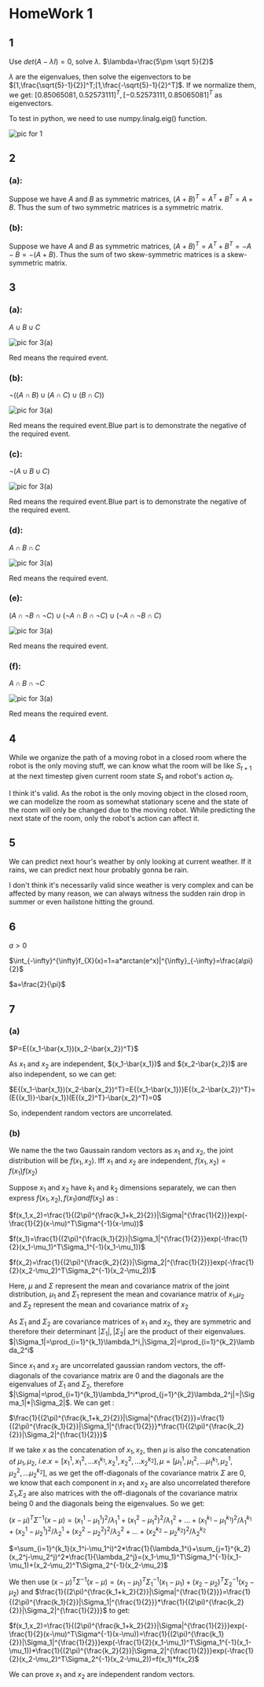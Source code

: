 # HomeWork 1

## 1
Use $det(A-\lambda I)=0$, solve $\lambda$.
$\lambda=\frac{5\pm \sqrt 5}{2}$

$\lambda$ are the eigenvalues, then solve the eigenvectors to be $[1,\frac{\sqrt{5}-1}{2}]^T;[1,\frac{-\sqrt{5}-1}{2}^T]$. If we normalize them, we get:
$[0.85065081,0.52573111]^T,[-0.52573111,0.85065081]^T$ as eigenvectors.

To test in python, we need to use numpy.linalg.eig() function.

![pic for 1](https://github.com/ChrisxHarden/RaReport/blob/dbfdfc6861d7e959394e1238db4169e2ab0bde12/homework/2-1.png)

## 2
### (a):
Suppose we have $A$ and $B$ as symmetric matrices, $(A+B)^T=A^T+B^T=A+B$. Thus the sum of two symmetric matrices is a symmetric matrix.

### (b):
Suppose we have $A$ and $B$ as symmetric matrices, $(A+B)^T=A^T+B^T=-A-B=-(A+B)$. Thus the sum of two skew-symmetric matrices is a skew-symmetric matrix.

## 3
### (a): 
$A\cup B\cup C$

![pic for 3(a)](https://github.com/ChrisxHarden/RaReport/blob/main/homework/1.png)

Red means the required event.

### (b):
$\neg((A \cap B)\cup(A\cap C)\cup (B\cap C))$

![pic for 3(a)](https://github.com/ChrisxHarden/RaReport/blob/main/homework/2.png)

Red means the required event.Blue part is to demonstrate the negative of the required event.

### (c):
$\neg (A\cup B\cup C)$

![pic for 3(a)](https://github.com/ChrisxHarden/RaReport/blob/main/homework/3.png)

Red means the required event.Blue part is to demonstrate the negative of the required event.

### (d):
$A \cap B \cap C$

![pic for 3(a)](https://github.com/ChrisxHarden/RaReport/blob/main/homework/4.png)

Red means the required event.


### (e):
$(A\cap \neg B \cap \neg C)\cup (\neg A\cap  B \cap \neg C)\cup (\neg A\cap \neg B \cap C)$

![pic for 3(a)](https://github.com/ChrisxHarden/RaReport/blob/main/homework/5.png)

Red means the required event.

### (f):
$A\cap B\cap \neg C$

![pic for 3(a)](https://github.com/ChrisxHarden/RaReport/blob/main/homework/6.png)

Red means the required event.

## 4
While we organize the path of a moving robot in a closed room where the robot is the only moving stuff, we can know what the room will be like $S_{t+1}$ at the next timestep given current room state $S_{t}$ and robot's action $a_t$. 

I think it's valid. As the robot is the only moving object in the closed room, we can modelize the room as somewhat stationary scene and the state of the room will only be changed due to the moving robot. While predicting the next state of the room, only the robot's action can affect it.

## 5
We can predict next hour's weather by only looking at current weather. If it rains, we can predict next hour probably gonna be rain. 

I don't think it's necessarily valid since weather is very complex and can be affected by many reason, we can always witness the sudden rain drop in summer or even hailstone hitting the ground. 

## 6
$a>0$

$\int_{-\infty}^{\infty}f_{X}(x)=1=a*arctan(e^x)|^{\infty}_{-\infty}=\frac{a\pi}{2}$

$a=\frac{2}{\pi}$

## 7
### (a)
$P=E{(x_1-\bar{x_1})(x_2-\bar{x_2})^T}$

As $x_1$ and $x_2$ are independent, $(x_1-\bar{x_1})$ and $(x_2-\bar{x_2})$ are also independent, so we can get:

$E{(x_1-\bar{x_1})(x_2-\bar{x_2})^T}=E{(x_1-\bar{x_1})}E{(x_2-\bar{x_2})^T}=(E{(x_1)}-\bar{x_1})(E{(x_2)^T}-\bar{x_2}^T)=0$

So, independent random vectors are uncorrelated.

### (b)
We name the the two Gaussain random vectors as $x_1$ and $x_2$, the joint distribution will be $f(x_1,x_2)$. Iff $x_1$ and $x_2$ are independent, $f(x_1,x_2)=f(x_1)f(x_2)$

Suppose $x_1$ and $x_2$ have $k_1$ and $k_2$ dimensions separately, we can then express $f(x_1,x_2),f(x_1) and f(x_2)$ as :

$f(x_1,x_2)=\frac{1}{(2\pi)^{\frac{k_1+k_2}{2}}|\Sigma|^{\frac{1}{2}}}exp(-\frac{1}{2}(x-\mu)^T\Sigma^{-1}(x-\mu))$

$f(x_1)=\frac{1}{(2\pi)^{\frac{k_1}{2}}|\Sigma_1|^{\frac{1}{2}}}exp(-\frac{1}{2}(x_1-\mu_1)^T\Sigma_1^{-1}(x_1-\mu_1))$

$f(x_2)=\frac{1}{(2\pi)^{\frac{k_2}{2}}|\Sigma_2|^{\frac{1}{2}}}exp(-\frac{1}{2}(x_2-\mu_2)^T\Sigma_2^{-1}(x_2-\mu_2))$


Here, $\mu$ and $\Sigma$ represent the mean and covariance matrix of the joint distribution, $\mu_1$ and $\Sigma_1$ represent the mean and covariance matrix of $x_1$,$\mu_2$ and $\Sigma_2$ represent the mean and covariance matrix of $x_2$


As $\Sigma_1$ and $\Sigma_2$ are covariance matrices of $x_1$ and $x_2$, they are symmetric and therefore their determinant $|\Sigma_1|,|\Sigma_2|$ are the product of their eigenvalues. $|\Sigma_1|=\prod_{i=1}^{k_1}\lambda_1^i,|\Sigma_2|=\prod_{i=1}^{k_2}\lambda_2^i$

Since $x_1$ and $x_2$ are uncorrelated gaussian random vectors, the off-diagonals of the covariance matrix are 0 and the diagonals are the eigenvalues of $\Sigma_1$ and $\Sigma_2$, therefore $|\Sigma|=\prod_{i=1}^{k_1}\lambda_1^i*\prod_{j=1}^{k_2}\lambda_2^j|=|\Sigma_1|*|\Sigma_2|$. We can get :

$\frac{1}{(2\pi)^{\frac{k_1+k_2}{2}}|\Sigma|^{\frac{1}{2}}}=\frac{1}{(2\pi)^{\frac{k_1}{2}}|\Sigma_1|^{\frac{1}{2}}}*\frac{1}{(2\pi)^{\frac{k_2}{2}}|\Sigma_2|^{\frac{1}{2}}}$

If we take $x$ as the concatenation of $x_1, x_2$, then $\mu$ is also the concatenation of $\mu_1, \mu_2$, $i.e. x=[x_1^1,x_1^2,...x_1^{k_1},x_2^1,x_2^2,...x_2^{k_2}],\mu=[\mu_1^1,\mu_1^2,...\mu_1^{k_1},\mu_2^1,\mu_2^2,...\mu_2^{k_2}]$, as we get the off-diagonals of the covariance matrix $\Sigma$ are 0, we know that each component in $x_1$ and $x_2$ are also uncorrelated therefore $\Sigma_1$,$\Sigma_2$ are also matrices with the off-diagonals of the covariance matrix being 0 and the diagonals being the eigenvalues. So we get:

$(x-\mu)^T\Sigma^{-1}(x-\mu)=(x_1^1-\mu_1^1)^2/\lambda_1^1+(x_1^2-\mu_1^2)^2/\lambda_1^2+...+(x_1^{k_1}-\mu_1^{k_1})^2/\lambda_1^{k_1}+(x_2^1-\mu_2^1)^2/\lambda_2^1+(x_2^2-\mu_2^2)^2/\lambda_2^2+...+(x_2^{k_2}-\mu_2^{k_2})^2/\lambda_2^{k_2}$

$=\sum_{i=1}^{k_1}(x_1^i-\mu_1^i)^2*\frac{1}{\lambda_1^i}+\sum_{j=1}^{k_2}(x_2^j-\mu_2^j)^2*\frac{1}{\lambda_2^j}=(x_1-\mu_1)^T\Sigma_1^{-1}(x_1-\mu_1)+(x_2-\mu_2)^T\Sigma_2^{-1}(x_2-\mu_2)$

We then use
$(x-\mu)^T\Sigma^{-1}(x-\mu)=(x_1-\mu_1)^T\Sigma_1^{-1}(x_1-\mu_1)+(x_2-\mu_2)^T\Sigma_2^{-1}(x_2-\mu_2)$ and $\frac{1}{(2\pi)^{\frac{k_1+k_2}{2}}|\Sigma|^{\frac{1}{2}}}=\frac{1}{(2\pi)^{\frac{k_1}{2}}|\Sigma_1|^{\frac{1}{2}}}*\frac{1}{(2\pi)^{\frac{k_2}{2}}|\Sigma_2|^{\frac{1}{2}}}$ to get:

$f(x_1,x_2)=\frac{1}{(2\pi)^{\frac{k_1+k_2}{2}}|\Sigma|^{\frac{1}{2}}}exp(-\frac{1}{2}(x-\mu)^T\Sigma^{-1}(x-\mu))=\frac{1}{(2\pi)^{\frac{k_1}{2}}|\Sigma_1|^{\frac{1}{2}}}exp(-\frac{1}{2}(x_1-\mu_1)^T\Sigma_1^{-1}(x_1-\mu_1))*\frac{1}{(2\pi)^{\frac{k_2}{2}}|\Sigma_2|^{\frac{1}{2}}}exp(-\frac{1}{2}(x_2-\mu_2)^T\Sigma_2^{-1}(x_2-\mu_2))=f(x_1)*f(x_2)$

We can prove $x_1$ and $x_2$ are independent random vectors.

